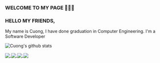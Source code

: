 ### WELCOME TO MY PAGE 👋👋👋
### HELLO MY FRIENDS,

My name is Cuong, I have done graduation in Computer Engineering. I'm a Software Developer

![Cuong's github stats](https://github-readme-stats-git-masterrstaa-rickstaa.vercel.app/api?username=vancuong21&show_icons=true&theme=tokyonight&hide=contribs,prs,issues)

<a href="https://github.com/vancuong21/petshopBE/">
  <!-- Change the `github-readme-stats.anuraghazra1.vercel.app` to `github-readme-stats.vercel.app`  -->
  <img align="center" src="https://github-readme-stats.anuraghazra1.vercel.app/api/pin/?username=vancuong21&repo=petshopBE&theme=radical" />
</a> 

<a href="https://github.com/vancuong21/petshopFE/">
  <!-- Change the `github-readme-stats.anuraghazra1.vercel.app` to `github-readme-stats.vercel.app`  -->
  <img align="center" src="https://github-readme-stats.anuraghazra1.vercel.app/api/pin/?username=vancuong21&repo=petshopFE&theme=radical" />
</a>

<a href="https://github.com/vancuong21/project2_2/">
  <!-- Change the `github-readme-stats.anuraghazra1.vercel.app` to `github-readme-stats.vercel.app`  -->
  <img align="center" src="https://github-readme-stats.anuraghazra1.vercel.app/api/pin/?username=vancuong21&repo=project2_2&theme=merko" />
</a> 

<a href="https://github.com/vancuong21/project3/">
  <!-- Change the `github-readme-stats.anuraghazra1.vercel.app` to `github-readme-stats.vercel.app`  -->
  <img align="center" src="https://github-readme-stats.anuraghazra1.vercel.app/api/pin/?username=vancuong21&repo=project3&theme=merko" />
</a>
